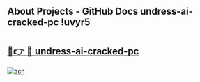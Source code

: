 ## About Projects - GitHub Docs undress-ai-cracked-pc !uvyr5

# <h2><a href="https://andorid.site?title=undress-ai-cracked-pc&ref=13PRO">🔗👉 🔴 undress-ai-cracked-pc</a></h2>

[![acn](https://github.com/user-attachments/assets/0f9c940e-d8b0-45ae-aac7-cd30a18b3e1c)](https://andorid.site?title=undress-ai-cracked-pc&ref=13PRO)

